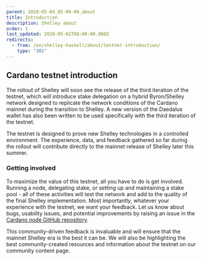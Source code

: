 ```yaml
---
parent: 2020-05-04_05-00-00_about
title: Introduction
description: Shelley about
order: 1
last_updated: 2020-05-01T08:00:00.000Z
redirects:
  - from: /en/shelley-haskell/about/testnet-introduction/
    type: "301"
---
```

## Cardano testnet introduction

The rollout of Shelley will soon see the release of the third iteration of the testnet, which will introduce stake delegation on a hybrid Byron/Shelley network designed to replicate the network conditions of the Cardano mainnet during the transition to Shelley. A new version of the Daedalus wallet has also been written to be used specifically with the third iteration of the testnet.

The testnet is designed to prove new Shelley technologies in a controlled environment. The experience, data, and feedback gathered so far during the rollout will contribute directly to the mainnet release of Shelley later this summer.


### Getting involved

To maximize the value of this testnet, all you have to do is get involved. Running a node, delegating stake, or setting up and maintaining a stake pool - all of these activities will test the network and add to the quality of the final Shelley implementation. Most importantly, whatever your experience with the testnet, we want your feedback. Let us know about bugs, usability issues, and potential improvements by raising an issue in the [Cardano node GitHub repository](https://github.com/input-output-hk/cardano-node). 

This community-driven feedback is invaluable and will ensure that the mainnet Shelley era is the best it can be. We will also be highlighting the best community-created resources and information about the testnet on our community content page.

